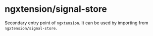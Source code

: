 # ngxtension/signal-store

Secondary entry point of `ngxtension`. It can be used by importing from `ngxtension/signal-store`.

